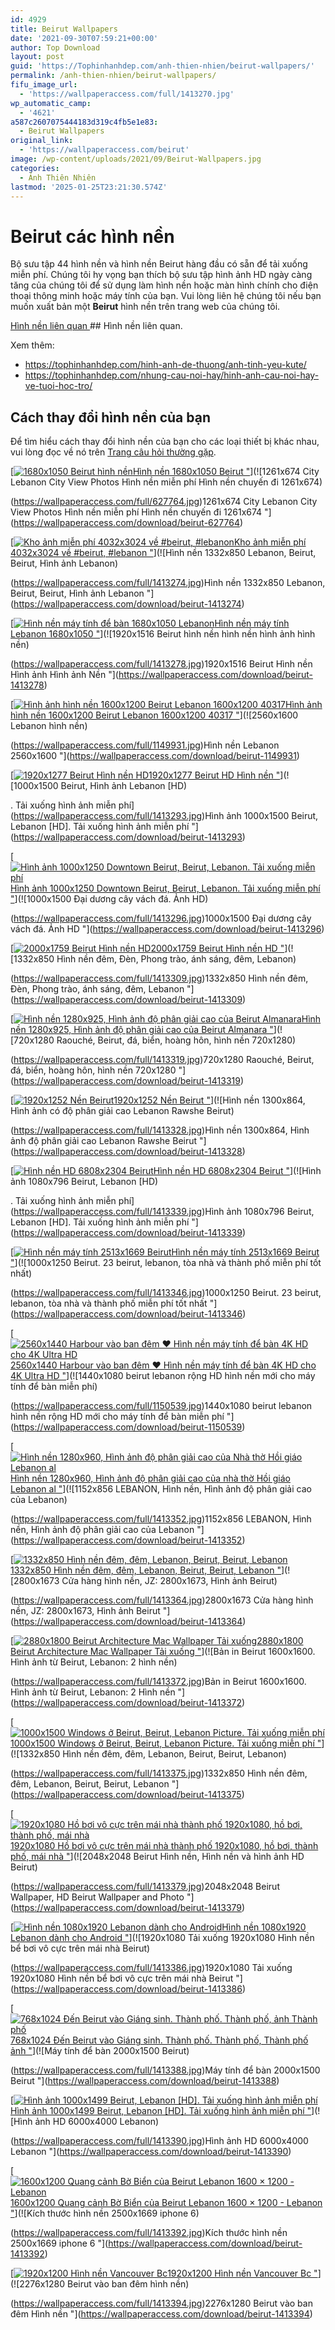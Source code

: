 ```yaml
---
id: 4929
title: Beirut Wallpapers
date: '2021-09-30T07:59:21+00:00'
author: Top Download
layout: post
guid: 'https://Tophinhanhdep.com/anh-thien-nhien/beirut-wallpapers/'
permalink: /anh-thien-nhien/beirut-wallpapers/
fifu_image_url:
  - 'https://wallpaperaccess.com/full/1413270.jpg'
wp_automatic_camp:
  - '4621'
a587c2607075444183d319c4fb5e1e83:
  - Beirut Wallpapers
original_link:
  - 'https://wallpaperaccess.com/beirut'
image: /wp-content/uploads/2021/09/Beirut-Wallpapers.jpg
categories:
  - Ảnh Thiên Nhiên
lastmod: '2025-01-25T23:21:30.574Z'
---
```

# Beirut các hình nền

Bộ sưu tập 44 hình nền và hình nền Beirut hàng đầu có sẵn để tải xuống miễn phí. Chúng tôi hy vọng bạn thích bộ sưu tập hình ảnh HD ngày càng tăng của chúng tôi để sử dụng làm hình nền hoặc màn hình chính cho điện thoại thông minh hoặc máy tính của bạn. Vui lòng liên hệ chúng tôi nếu bạn muốn xuất bản một **Beirut** hình nền trên trang web của chúng tôi.

[Hình nền liên quan ](#related) ## Hình nền liên quan.

   
 Xem thêm:

   
- <https://tophinhanhdep.com/hinh-anh-de-thuong/anh-tinh-yeu-kute/>
- <https://tophinhanhdep.com/nhung-cau-noi-hay/hinh-anh-cau-noi-hay-ve-tuoi-hoc-tro/>

## Cách thay đổi hình nền của bạn

Để tìm hiểu cách thay đổi hình nền của bạn cho các loại thiết bị khác nhau, vui lòng đọc về nó trên [Trang câu hỏi thường gặp](https://tophinhanhdep.com/faq/).

  
[[![1680x1050 Beirut hình nền](https://wallpaperaccess.com/full/1413270.jpg)Hình nền 1680x1050 Beirut "](https://wallpaperaccess.com/download/beirut-1413270)](![1261x674 City Lebanon City View Photos Hình nền miễn phí Hình nền chuyến đi 1261x674)

(https://wallpaperaccess.com/full/627764.jpg)1261x674 City Lebanon City View Photos Hình nền miễn phí Hình nền chuyến đi 1261x674 "](https://wallpaperaccess.com/download/beirut-627764)

[[![Kho ảnh miễn phí 4032x3024 về #beirut, #lebanon](https://wallpaperaccess.com/full/1413271.jpg)Kho ảnh miễn phí 4032x3024 về #beirut, #lebanon "](https://wallpaperaccess.com/download/beirut-1413271)](![Hình nền 1332x850 Lebanon, Beirut, Beirut, Hình ảnh Lebanon)

(https://wallpaperaccess.com/full/1413274.jpg)Hình nền 1332x850 Lebanon, Beirut, Beirut, Hình ảnh Lebanon "](https://wallpaperaccess.com/download/beirut-1413274)

[[![Hình nền máy tính để bàn 1680x1050 Lebanon](https://wallpaperaccess.com/full/1150518.jpg)Hình nền máy tính Lebanon 1680x1050 "](https://wallpaperaccess.com/download/beirut-1150518)](![1920x1516 Beirut hình nền hình nền hình ảnh hình nền)

(https://wallpaperaccess.com/full/1413278.jpg)1920x1516 Beirut Hình nền Hình ảnh Hình ảnh Nền "](https://wallpaperaccess.com/download/beirut-1413278)

[[![Hình ảnh hình nền 1600x1200 Beirut Lebanon 1600x1200 40317](https://wallpaperaccess.com/full/1413283.jpg)Hình ảnh hình nền 1600x1200 Beirut Lebanon 1600x1200 40317 "](https://wallpaperaccess.com/download/beirut-1413283)](![2560x1600 Lebanon hình nền)

(https://wallpaperaccess.com/full/1149931.jpg)Hình nền Lebanon 2560x1600 "](https://wallpaperaccess.com/download/beirut-1149931)

[[![1920x1277 Beirut Hình nền HD](https://wallpaperaccess.com/full/1413287.jpg)1920x1277 Beirut HD Hình nền "](https://wallpaperaccess.com/download/beirut-1413287)](![1000x1500 Beirut, Hình ảnh Lebanon [HD)

.  Tải xuống hình ảnh miễn phí](https://wallpaperaccess.com/full/1413293.jpg)Hình ảnh 1000x1500 Beirut, Lebanon \[HD\]. Tải xuống hình ảnh miễn phí "](https://wallpaperaccess.com/download/beirut-1413293)

[[![Hình ảnh 1000x1250 Downtown Beirut, Beirut, Lebanon.  Tải xuống miễn phí](https://wallpaperaccess.com/full/1413295.jpg)Hình ảnh 1000x1250 Downtown Beirut, Beirut, Lebanon. Tải xuống miễn phí "](https://wallpaperaccess.com/download/beirut-1413295)](![1000x1500 Đại dương cây vách đá.  Ảnh HD)

(https://wallpaperaccess.com/full/1413296.jpg)1000x1500 Đại dương cây vách đá. Ảnh HD "](https://wallpaperaccess.com/download/beirut-1413296)

[[![2000x1759 Beirut Hình nền HD](https://wallpaperaccess.com/full/1413299.jpg)2000x1759 Beirut Hình nền HD "](https://wallpaperaccess.com/download/beirut-1413299)](![1332x850 Hình nền đêm, Đèn, Phong trào, ánh sáng, đêm, Lebanon)

(https://wallpaperaccess.com/full/1413309.jpg)1332x850 Hình nền đêm, Đèn, Phong trào, ánh sáng, đêm, Lebanon "](https://wallpaperaccess.com/download/beirut-1413309)

[[![Hình nền 1280x925, Hình ảnh độ phân giải cao của Beirut Almanara](https://wallpaperaccess.com/full/1413314.jpg)Hình nền 1280x925, Hình ảnh độ phân giải cao của Beirut Almanara "](https://wallpaperaccess.com/download/beirut-1413314)](![720x1280 Raouché, Beirut, đá, biển, hoàng hôn, hình nền 720x1280)

(https://wallpaperaccess.com/full/1413319.jpg)720x1280 Raouché, Beirut, đá, biển, hoàng hôn, hình nền 720x1280 "](https://wallpaperaccess.com/download/beirut-1413319)

[[![1920x1252 Nền Beirut](https://wallpaperaccess.com/full/1413323.jpg)1920x1252 Nền Beirut "](https://wallpaperaccess.com/download/beirut-1413323)](![Hình nền 1300x864, Hình ảnh có độ phân giải cao Lebanon Rawshe Beirut)

(https://wallpaperaccess.com/full/1413328.jpg)Hình nền 1300x864, Hình ảnh độ phân giải cao Lebanon Rawshe Beirut "](https://wallpaperaccess.com/download/beirut-1413328)

[[![Hình nền HD 6808x2304 Beirut](https://wallpaperaccess.com/full/1413334.jpg)Hình nền HD 6808x2304 Beirut "](https://wallpaperaccess.com/download/beirut-1413334)](![Hình ảnh 1080x796 Beirut, Lebanon [HD)

.  Tải xuống hình ảnh miễn phí](https://wallpaperaccess.com/full/1413339.jpg)Hình ảnh 1080x796 Beirut, Lebanon \[HD\]. Tải xuống hình ảnh miễn phí "](https://wallpaperaccess.com/download/beirut-1413339)

[[![Hình nền máy tính 2513x1669 Beirut](https://wallpaperaccess.com/full/1413341.jpg)Hình nền máy tính 2513x1669 Beirut "](https://wallpaperaccess.com/download/beirut-1413341)](![1000x1250 Beirut.  23 beirut, lebanon, tòa nhà và thành phố miễn phí tốt nhất)

(https://wallpaperaccess.com/full/1413346.jpg)1000x1250 Beirut. 23 beirut, lebanon, tòa nhà và thành phố miễn phí tốt nhất "](https://wallpaperaccess.com/download/beirut-1413346)

[[![2560x1440 Harbour vào ban đêm ❤ Hình nền máy tính để bàn 4K HD cho 4K Ultra HD](https://wallpaperaccess.com/full/1413347.jpg)2560x1440 Harbour vào ban đêm ❤ Hình nền máy tính để bàn 4K HD cho 4K Ultra HD "](https://wallpaperaccess.com/download/beirut-1413347)](![1440x1080 beirut lebanon rộng HD hình nền mới cho máy tính để bàn miễn phí)

(https://wallpaperaccess.com/full/1150539.jpg)1440x1080 beirut lebanon hình nền rộng HD mới cho máy tính để bàn miễn phí "](https://wallpaperaccess.com/download/beirut-1150539)

[[![Hình nền 1280x960, Hình ảnh độ phân giải cao của Nhà thờ Hồi giáo Lebanon al](https://wallpaperaccess.com/full/627772.jpg)Hình nền 1280x960, Hình ảnh độ phân giải cao của nhà thờ Hồi giáo Lebanon al "](https://wallpaperaccess.com/download/beirut-627772)](![1152x856 LEBANON, Hình nền, Hình ảnh độ phân giải cao của Lebanon)

(https://wallpaperaccess.com/full/1413352.jpg)1152x856 LEBANON, Hình nền, Hình ảnh độ phân giải cao của Lebanon "](https://wallpaperaccess.com/download/beirut-1413352)

[[![1332x850 Hình nền đêm, đêm, Lebanon, Beirut, Beirut, Lebanon](https://wallpaperaccess.com/full/1413354.jpg)1332x850 Hình nền đêm, đêm, Lebanon, Beirut, Beirut, Lebanon "](https://wallpaperaccess.com/download/beirut-1413354)](![2800x1673 Cửa hàng hình nền, JZ: 2800x1673, Hình ảnh Beirut)

(https://wallpaperaccess.com/full/1413364.jpg)2800x1673 Cửa hàng hình nền, JZ: 2800x1673, Hình ảnh Beirut "](https://wallpaperaccess.com/download/beirut-1413364)

[[![2880x1800 Beirut Architecture Mac Wallpaper Tải xuống](https://wallpaperaccess.com/full/1413368.jpg)2880x1800 Beirut Architecture Mac Wallpaper Tải xuống "](https://wallpaperaccess.com/download/beirut-1413368)](![Bản in Beirut 1600x1600.  Hình ảnh từ Beirut, Lebanon: 2 hình nền)

(https://wallpaperaccess.com/full/1413372.jpg)Bản in Beirut 1600x1600. Hình ảnh từ Beirut, Lebanon: 2 Hình nền "](https://wallpaperaccess.com/download/beirut-1413372)

[[![1000x1500 Windows ở Beirut, Beirut, Lebanon Picture.  Tải xuống miễn phí](https://wallpaperaccess.com/full/1413373.jpg)1000x1500 Windows ở Beirut, Beirut, Lebanon Picture. Tải xuống miễn phí "](https://wallpaperaccess.com/download/beirut-1413373)](![1332x850 Hình nền đêm, đêm, Lebanon, Beirut, Beirut, Lebanon)

(https://wallpaperaccess.com/full/1413375.jpg)1332x850 Hình nền đêm, đêm, Lebanon, Beirut, Beirut, Lebanon "](https://wallpaperaccess.com/download/beirut-1413375)

[[![1920x1080 Hồ bơi vô cực trên mái nhà thành phố 1920x1080, hồ bơi, thành phố, mái nhà](https://wallpaperaccess.com/full/1413377.jpg)1920x1080 Hồ bơi vô cực trên mái nhà thành phố 1920x1080, hồ bơi, thành phố, mái nhà "](https://wallpaperaccess.com/download/beirut-1413377)](![2048x2048 Beirut Hình nền, Hình nền và hình ảnh HD Beirut)

(https://wallpaperaccess.com/full/1413379.jpg)2048x2048 Beirut Wallpaper, HD Beirut Wallpaper and Photo "](https://wallpaperaccess.com/download/beirut-1413379)

[[![Hình nền 1080x1920 Lebanon dành cho Android](https://wallpaperaccess.com/full/1413381.jpg)Hình nền 1080x1920 Lebanon dành cho Android "](https://wallpaperaccess.com/download/beirut-1413381)](![1920x1080 Tải xuống 1920x1080 Hình nền bể bơi vô cực trên mái nhà Beirut)

(https://wallpaperaccess.com/full/1413386.jpg)1920x1080 Tải xuống 1920x1080 Hình nền bể bơi vô cực trên mái nhà Beirut "](https://wallpaperaccess.com/download/beirut-1413386)

[[![768x1024 Đến Beirut vào Giáng sinh.  Thành phố.  Thành phố, ảnh Thành phố](https://wallpaperaccess.com/full/1413387.jpg)768x1024 Đến Beirut vào Giáng sinh. Thành phố. Thành phố, Thành phố ảnh "](https://wallpaperaccess.com/download/beirut-1413387)](![Máy tính để bàn 2000x1500 Beirut)

(https://wallpaperaccess.com/full/1413388.jpg)Máy tính để bàn 2000x1500 Beirut "](https://wallpaperaccess.com/download/beirut-1413388)

[[![Hình ảnh 1000x1499 Beirut, Lebanon [HD].  Tải xuống hình ảnh miễn phí](https://wallpaperaccess.com/full/1413389.jpg)Hình ảnh 1000x1499 Beirut, Lebanon \[HD\]. Tải xuống hình ảnh miễn phí "](https://wallpaperaccess.com/download/beirut-1413389)](![Hình ảnh HD 6000x4000 Lebanon)

(https://wallpaperaccess.com/full/1413390.jpg)Hình ảnh HD 6000x4000 Lebanon "](https://wallpaperaccess.com/download/beirut-1413390)

[[![1600x1200 Quang cảnh Bờ Biển của Beirut Lebanon 1600 × 1200 - Lebanon](https://wallpaperaccess.com/full/1413391.jpg)1600x1200 Quang cảnh Bờ Biển của Beirut Lebanon 1600 × 1200 - Lebanon "](https://wallpaperaccess.com/download/beirut-1413391)](![Kích thước hình nền 2500x1669 iphone 6)

(https://wallpaperaccess.com/full/1413392.jpg)Kích thước hình nền 2500x1669 iphone 6 "](https://wallpaperaccess.com/download/beirut-1413392)

[[![1920x1200 Hình nền Vancouver Bc](https://wallpaperaccess.com/full/1413393.jpg)1920x1200 Hình nền Vancouver Bc "](https://wallpaperaccess.com/download/beirut-1413393)](![2276x1280 Beirut vào ban đêm hình nền)

(https://wallpaperaccess.com/full/1413394.jpg)2276x1280 Beirut vào ban đêm Hình nền "](https://wallpaperaccess.com/download/beirut-1413394)

